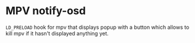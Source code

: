 # MPV notify-osd

`LD_PRELOAD` hook for mpv that displays popup with a button which allows to kill mpv if it hasn't displayed anything yet.
